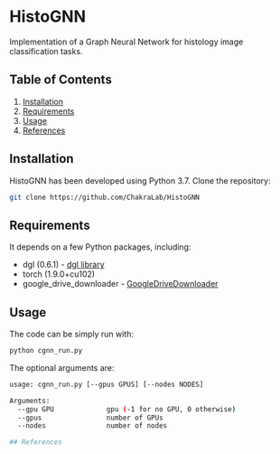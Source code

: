 # HistoGNN

Implementation of a Graph Neural Network for histology image classification tasks. 

## Table of Contents

1. [Installation](#installation)
2. [Requirements](#Requirements)
3. [Usage](#usage)
4. [References](#references)

## Installation
HistoGNN has been developed using Python 3.7. Clone the repository:

```sh
git clone https://github.com/ChakraLab/HistoGNN
```

## Requirements
It depends on a few Python packages, including:
* dgl (0.6.1) - [dgl library](https://pypi.org/project/dgl-cu101/)
* torch (1.9.0+cu102)
* google_drive_downloader - [GoogleDriveDownloader](https://pypi.org/project/googledrivedownloader/)

## Usage
The code can be simply run with:

```sh
python cgnn_run.py
```

The optional arguments are:

```bash
usage: cgnn_run.py [--gpus GPUS] [--nodes NODES]

Arguments:
  --gpu GPU             gpu (-1 for no GPU, 0 otherwise)
  --gpus                number of GPUs
  --nodes               number of nodes

## References
